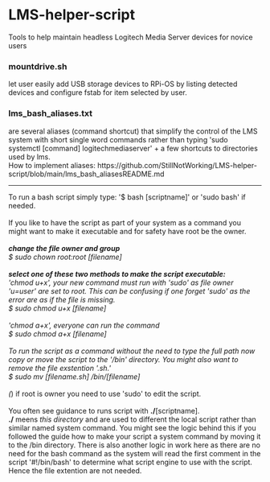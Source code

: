 # LMS-helper-script
Tools to help maintain headless Logitech Media Server devices for novice users

<h3>mountdrive.sh</h3> 
let user easily add USB storage devices to RPi-OS by listing detected devices and configure fstab for item selected by user.

<h3>lms_bash_aliases.txt</h3>
are several aliases (command shortcut) that simplify the control of the LMS system with short single word commands rather than typing 'sudo systemctl [command] logitechmediaserver' + a few shortcuts to directories used by lms.<br />
How to implement aliases: https://github.com/StillNotWorking/LMS-helper-script/blob/main/lms_bash_aliasesREADME.md

---------------------------------------------------------------

To run a bash script simply type: '$ bash [scriptname]' or 'sudo bash' if needed.<br />
<br />
If you like to have the script as part of your system as a command you might want to make it executable and for safety have root be the owner.*<br />
<br />
<b>change the file owner and group</b><br />
$ sudo chown root:root [filename]<br />
<br />
<b>select one of these two methods to make the script executable:</b><br />
'chmod u+x', your new command must run with 'sudo' as file owner 'u=user' are set to root. This can be confusing if one forget 'sudo' as the error are as if the file is missing.<br />
$ sudo chmod u+x [filename]<br />
<br /> 
'chmod a+x', everyone can run the command<br />
$ sudo chmod a+x [filename]<br />
<br />
To run the script as a command without the need to type the full path now copy or move the script to the '/bin' directory. You might also want to remove the file exstention '.sh.'<br />
$ sudo mv [filename.sh] /bin/[filename]<br />
<br />
(*) if root is owner you need to use 'sudo' to edit the script.<br />
<br />
You often see guidance to runs script with <b>./</b>[scriptname].<br />
<b>./</b> meens <i>this directory</i> and are used to different the local script rather than similar named system command. You might see the logic behind this if you followed the guide how to make your script a system command by moving it to the /bin directory.
There is also another logic in work here as there are no need for the bash command as the system will read the first comment in the script '#!/bin/bash' to determine what script engine to use with the script. Hence the file extention are not needed.